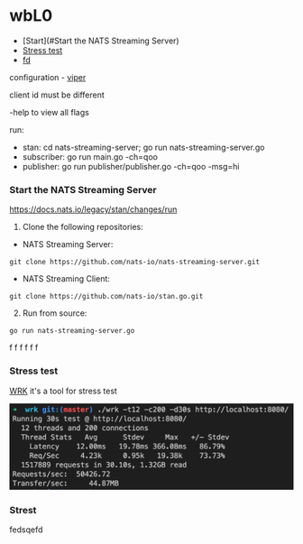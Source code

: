 # wbL0

* [Start](#Start the NATS Streaming Server)
* [Stress test](#Stresstest)
* [fd](#Strest)

configuration - [viper](https://github.com/spf13/viper)

client id must be different

-help to view all flags

run:
* stan: cd nats-streaming-server; go run nats-streaming-server.go
* subscriber: go run main.go -ch=qoo
* publisher: go run publisher/publisher.go -ch=qoo -msg=hi

### Start the NATS Streaming Server
https://docs.nats.io/legacy/stan/changes/run

1. Clone the following repositories:
* NATS Streaming Server: 
```
git clone https://github.com/nats-io/nats-streaming-server.git
```
* NATS Streaming Client:
```
git clone https://github.com/nats-io/stan.go.git
```

2. Run from source:
```
go run nats-streaming-server.go
```

f
f
f
f
f
f


### Stress test

[WRK](https://github.com/wg/wrk) it's a tool for stress test


![wrk](wrk.png)

### Strest
fedsqefd
